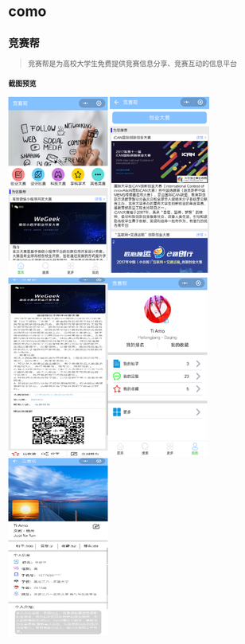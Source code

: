 # como
## 竞赛帮
> 竞赛帮是为高校大学生免费提供竞赛信息分享、竞赛互动的信息平台

#### 截图预览
<img src="photo/1.png" width=200 height=360 /> <img src="photo/2.png" width=200 height=360 /><img src="photo/3.png" width=200 height=360 /><img src="photo/4.png" width=200 height=360 /><img src="photo/5.png" width=200 height=360 />
